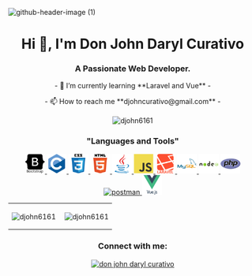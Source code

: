 ![github-header-image (1)](https://user-images.githubusercontent.com/109774680/225716330-2d25c87a-88fa-46ba-b975-cef3d078507a.png)
<h1 align="center">Hi 👋, I'm Don John Daryl Curativo</h1>
<h3 align="center">A Passionate Web Developer.</h3>

<p align="center"> - 🌱 I’m currently learning **Laravel and Vue** - </p>

<p align="center"> - 📫 How to reach me **djohncurativo@gmail.com** - </p>

<p align="center"><img align="center" src="https://github-readme-streak-stats.herokuapp.com/?user=djohn6161&" alt="djohn6161" /></p>

<h3 align="center">"Languages and Tools"</h3>
<p align="center"> <a href="https://getbootstrap.com" target="_blank" rel="noreferrer"> <img src="https://raw.githubusercontent.com/devicons/devicon/master/icons/bootstrap/bootstrap-plain-wordmark.svg" alt="bootstrap" width="40" height="40"/> </a> <a href="https://www.cprogramming.com/" target="_blank" rel="noreferrer"> <img src="https://raw.githubusercontent.com/devicons/devicon/master/icons/c/c-original.svg" alt="c" width="40" height="40"/> </a> <a href="https://www.w3schools.com/css/" target="_blank" rel="noreferrer"> <img src="https://raw.githubusercontent.com/devicons/devicon/master/icons/css3/css3-original-wordmark.svg" alt="css3" width="40" height="40"/> </a> <a href="https://www.w3.org/html/" target="_blank" rel="noreferrer"> <img src="https://raw.githubusercontent.com/devicons/devicon/master/icons/html5/html5-original-wordmark.svg" alt="html5" width="40" height="40"/> </a> <a href="https://www.java.com" target="_blank" rel="noreferrer"> <img src="https://raw.githubusercontent.com/devicons/devicon/master/icons/java/java-original.svg" alt="java" width="40" height="40"/> </a> <a href="https://developer.mozilla.org/en-US/docs/Web/JavaScript" target="_blank" rel="noreferrer"> <img src="https://raw.githubusercontent.com/devicons/devicon/master/icons/javascript/javascript-original.svg" alt="javascript" width="40" height="40"/> </a> <a href="https://laravel.com/" target="_blank" rel="noreferrer"> <img src="https://raw.githubusercontent.com/devicons/devicon/master/icons/laravel/laravel-plain-wordmark.svg" alt="laravel" width="40" height="40"/> </a> <a href="https://www.mysql.com/" target="_blank" rel="noreferrer"> <img src="https://raw.githubusercontent.com/devicons/devicon/master/icons/mysql/mysql-original-wordmark.svg" alt="mysql" width="40" height="40"/> </a> <a href="https://nodejs.org" target="_blank" rel="noreferrer"> <img src="https://raw.githubusercontent.com/devicons/devicon/master/icons/nodejs/nodejs-original-wordmark.svg" alt="nodejs" width="40" height="40"/> </a> <a href="https://www.php.net" target="_blank" rel="noreferrer"> <img src="https://raw.githubusercontent.com/devicons/devicon/master/icons/php/php-original.svg" alt="php" width="40" height="40"/> </a> <a href="https://postman.com" target="_blank" rel="noreferrer"> <img src="https://www.vectorlogo.zone/logos/getpostman/getpostman-icon.svg" alt="postman" width="40" height="40"/> </a> <a href="https://vuejs.org/" target="_blank" rel="noreferrer"> <img src="https://raw.githubusercontent.com/devicons/devicon/master/icons/vuejs/vuejs-original-wordmark.svg" alt="vuejs" width="40" height="40"/> </a> </p>

<table align="center" style="border: none">
    <tr style="border: none">
      <td style="border: none"> <p align="center" style="display:inline-block"><img align="center" src="https://github-readme-stats.vercel.app/api/top-langs?username=djohn6161&show_icons=true&locale=en&layout=compact" alt="djohn6161" /></p></td>
      <td style="border: none"><p align="center" style="display:inline-block">&nbsp;<img align="center" src="https://github-readme-stats.vercel.app/api?username=djohn6161&show_icons=true&locale=en" alt="djohn6161" /></p></td>
    </tr>
</table>





<h3 align="center">Connect with me:</h3>
<p align="center">
<a align="center" href="https://fb.com/don john daryl curativo" target="blank"><img align="center" src="https://raw.githubusercontent.com/rahuldkjain/github-profile-readme-generator/master/src/images/icons/Social/facebook.svg" alt="don john daryl curativo" height="30" width="40" /></a>
</p>

<!--
**Djohn6161/Djohn6161** is a ✨ _special_ ✨ repository because its `README.md` (this file) appears on your GitHub profile.

Here are some ideas to get you started:

- 🔭 I’m currently working on ...
- 🌱 I’m currently learning ...
- 👯 I’m looking to collaborate on ...
- 🤔 I’m looking for help with ...
- 💬 Ask me about ...
- 📫 How to reach me: ...
- 😄 Pronouns: ...
- ⚡ Fun fact: ...
-->
